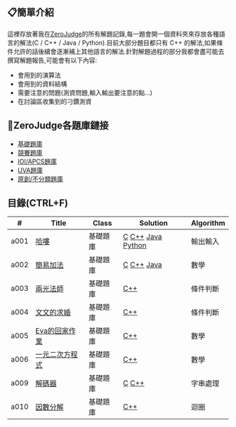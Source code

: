 ## 📋簡單介紹

這裡存放著我在[ZeroJudge](https://zerojudge.tw)的所有解題記錄,每一題會開一個資料夾來存放各種語言的解法(C / C++ / Java / Python).目前大部分題目都只有 C++ 的解法,如果條件允許的話後續會逐漸補上其他語言的解法.針對解題過程的部分我都會盡可能去撰寫解題報告,可能會有以下內容:
- 會用到的演算法
- 會用到的資料結構
- 需要注意的問題(測資問題,輸入輸出要注意的點...)
- 在討論區收集到的刁鑽測資

## 🔗ZeroJudge各題庫鏈接
- [基礎題庫](https://zerojudge.tw/Problems?tabid=BASIC#tab00)
- [競賽題庫](https://zerojudge.tw/Problems?tabid=CONTEST#tab01)
- [IOI/APCS題庫](https://zerojudge.tw/Problems?tabid=TOI#tab02)
- [UVA題庫](https://zerojudge.tw/Problems?tabid=UVA#tab03)
- [原創/不分類題庫](https://zerojudge.tw/Problems?tabid=ORIGINAL#tab04)

## 目錄(CTRL+F)

<!-- |題號|[題目名稱](題目鏈接)|題庫|[Click Here👈](解題報告鏈接)|演算法/資料結構的使用| -->
<!-- ||[]()||[]()|| -->

| # | Title | Class | Solution | Algorithm |
| - | ----- | ----- |----------| --------- |
|a001|[哈嘍](https://zerojudge.tw/ShowProblem?problemid=a001)|基礎題庫| [C](https://github.com/CalvinWan0101/ZeroJudge/blob/main/Basic/a001_%E5%93%88%E5%9B%89/a001.c) [C++](https://github.com/CalvinWan0101/ZeroJudge/blob/main/Basic/a001_%E5%93%88%E5%9B%89/a001.cpp) [Java](https://github.com/CalvinWan0101/ZeroJudge/blob/main/Basic/a001_%E5%93%88%E5%9B%89/a001.java) [Python](https://github.com/CalvinWan0101/ZeroJudge/blob/main/Basic/a001_%E5%93%88%E5%9B%89/a001.py)| 輸出輸入 |
|a002|[簡易加法](https://zerojudge.tw/ShowProblem?problemid=a002)|基礎題庫|[C](https://github.com/CalvinWan0101/ZeroJudge/blob/main/Basic/a002_%E7%B0%A1%E6%98%93%E5%8A%A0%E6%B3%95/a002.c) [C++](https://github.com/CalvinWan0101/ZeroJudge/blob/main/Basic/a002_%E7%B0%A1%E6%98%93%E5%8A%A0%E6%B3%95/a002.cpp) [Java](https://github.com/CalvinWan0101/ZeroJudge/blob/main/Basic/a002_%E7%B0%A1%E6%98%93%E5%8A%A0%E6%B3%95/a002.java)| 數學 |
|a003|[兩光法師](https://zerojudge.tw/ShowProblem?problemid=a003)|基礎題庫|[C++](https://github.com/CalvinWan0101/ZeroJudge/blob/main/Basic/a003_%E5%85%A9%E5%85%89%E6%B3%95%E5%B8%AB%E5%8D%A0%E5%8D%9C%E8%A1%93/a003.cpp)|條件判斷|
|a004|[文文的求婚](https://zerojudge.tw/ShowProblem?problemid=a004)|基礎題庫|[C++](https://github.com/CalvinWan0101/ZeroJudge/blob/main/Basic/a004_%E6%96%87%E6%96%87%E7%9A%84%E6%B1%82%E5%A9%9A/a004.cpp)| 條件判斷 |
|a005|[Eva的回家作業](https://zerojudge.tw/ShowProblem?problemid=a005)|基礎題庫|[C++](https://github.com/CalvinWan0101/ZeroJudge/blob/main/Basic/a005_Eva%E7%9A%84%E5%9B%9E%E5%AE%B6%E4%BD%9C%E6%A5%AD/a005.cpp)| 數學 |
|a006|[一元二次方程式](https://zerojudge.tw/ShowProblem?problemid=a006)|基礎題庫|[C++](https://github.com/CalvinWan0101/ZeroJudge/blob/main/Basic/a006_%E4%B8%80%E5%85%83%E4%BA%8C%E6%AC%A1%E6%96%B9%E7%A8%8B%E5%BC%8F/a006.cpp)| 數學 |
|a009|[解碼器](https://zerojudge.tw/ShowProblem?problemid=a009)|基礎題庫|[C](https://github.com/CalvinWan0101/ZeroJudge/blob/main/Basic/a009-%E8%A7%A3%E7%A2%BC%E5%99%A8/a009.c) [C++](https://github.com/CalvinWan0101/ZeroJudge/blob/main/Basic/a009-%E8%A7%A3%E7%A2%BC%E5%99%A8/a009.cpp)| 字串處理 |
|a010|[因數分解](https://zerojudge.tw/ShowProblem?problemid=a010)|基礎題庫|[C++](https://github.com/CalvinWan0101/ZeroJudge/blob/main/Basic/a010-%E5%9B%A0%E6%95%B8%E5%88%86%E8%A7%A3/a010.cpp)| 迴圈 |